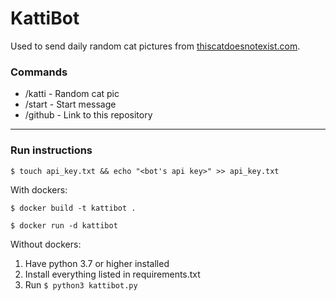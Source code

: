 # KattiBot

Used to send daily random cat pictures from [thiscatdoesnotexist.com](https://thiscatdoesnotexist.com/).

### Commands
- /katti  - Random cat pic
- /start  - Start message
- /github - Link to this repository

---


### Run instructions
`$ touch api_key.txt && echo "<bot's api key>" >> api_key.txt`

With dockers:

`$ docker build -t kattibot .` 

`$ docker run -d kattibot`

Without dockers:
1. Have python 3.7 or higher installed
1. Install everything listed in requirements.txt
2. Run `$ python3 kattibot.py`
